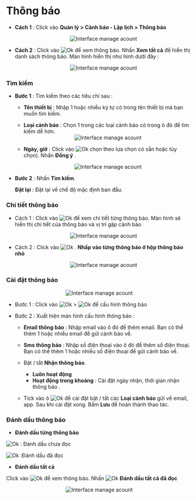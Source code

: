 # Thông báo

* **Cách 1** : Click vào **Quản lý > Cảnh báo - Lập lịch > Thông báo** 

    <span style="display:block;text-align:center">![Interface manage acount](/docs/assets/images/web-interface/notification/notification-1.jpg)

* **Cách 2** : Click vào <span class="icon-left svg-filter-tick">![Ok](/docs/assets/images/web-interface/icon/SVG/icons8-alarm.svg) để xem thông báo. Nhấn **Xem tất cả** để hiển thị danh sách thông báo. 
Màn hình hiển thị như hình dưới đây :

    <span style="display:block;text-align:center">![Interface manage acount](/docs/assets/images/web-interface/notification/notification.jpg)

### Tìm kiếm
- **Bước 1** : Tìm kiếm theo các tiêu chí sau :
    * **Tên thiết bị** : Nhập 1 hoặc nhiều ký tự có trong tên thiết bị mà bạn muốn tìm kiếm.
    * **Loại cảnh báo** : Chọn 1 trong các loại cảnh báo có trong ô đó để tìm kiếm dễ hơn.
     <span style="display:block;text-align:center">![Interface manage acount](/docs/assets/images/web-interface/notification/alert-type.jpg)
    
     * **Ngày, giờ** : Click vào <span class="icon-left svg-filter-search">![Ok](/docs/assets/images/web-interface/icon/SVG/icons8-calendar.svg) chọn theo lựa chọn có sẵn hoặc tùy chọn). Nhấn **Đồng ý** . 

        <span style="display:block;text-align:center">![Interface manage acount](/docs/assets/images/web-interface/notification/date.jpg)
- **Bước 2** : Nhấn **Tìm kiếm**.

    **Đặt lại** : Đặt lại về chế độ mặc định ban đầu.

### Chi tiết thông báo

* Cách 1 : Click vào <span class="icon-left svg-filter-circlepurpleple">![Ok](/docs/assets/images/web-interface/icon/SVG/info-circle.svg) để xem chi tiết từng thông báo.
Màn hình sẽ hiển thị chi tiết của thông báo và vị trí gặp cảnh báo

    <span style="display:block;text-align:center">![Interface manage acount](/docs/assets/images/web-interface/notification/info.jpg)

* Cách 2 : Click vào <span class="icon-left svg-filter-tick">![Ok](/docs/assets/images/web-interface/icon/SVG/icons8-alarm.svg) . **Nhấp vào từng thông báo ở hộp thông báo nhỏ**

    <span style="display:block;text-align:center">![Interface manage acount](/docs/assets/images/web-interface/notification/info-1.jpg)

### Cài đặt thông báo 

<span style="display:block;text-align:center">![Interface manage acount](/docs/assets/images/web-interface/notification/setting.jpg)


- Bước 1 : Click vào <span class="icon-left svg-filter-tick">![Ok](/docs/assets/images/web-interface/icon/SVG/icons8-alarm.svg) > <span class="icon-left svg-filter-info">![Ok](/docs/assets/images/web-interface/icon/SVG/icons8-gear.svg) để cấu hình thông báo

<div id="notification">
<div>

- Bước 2 : Xuất hiện màn hình cấu hình thông báo :
    - **Email thông báo** : Nhập email vào ô đó để thêm email.
    Bạn có thể thêm 1 hoặc nhiều email để gửi cảnh báo về.

    - **Sms thông báo** : Nhập  số điện thoại vào ô đó để thêm số điện thoại.
    Bạn có thể thêm 1 hoặc nhiều số điện thoại để gửi cảnh báo về.
    - Bật / tắt **Nhận thông báo**.
        - **Luôn hoạt động**
        - **Hoạt động trong khoảng** :  Cài đặt ngày nhận, thời gian  nhận thông báo . 
    - Tick vào ô <span class="icon-left svg-filter-tick">![Ok](/docs/assets/images/web-interface/icon/SVG/check-square.svg) để cài đặt bật / tắt các **Loại cảnh báo** gửi về email, app. 
Sau khi cài đặt xong. Bấm **Lưu** để hoàn thành thao tác.

### Đánh dấu thông báo
* **Đánh dấu từng thông báo**

<span class="icon-left svg-filter-pink">![Ok](/docs/assets/images/web-interface/icon/SVG/bell.svg) : Đánh dấu chưa đọc 

<span class="icon-left svg-filter-pink">![Ok](/docs/assets/images/web-interface/icon/SVG/bell1.svg) :Đánh dấu đã đọc

* **Đánh dấu tất cả** 

Click vào <span class="icon-left svg-filter-tick">![Ok](/docs/assets/images/web-interface/icon/SVG/icons8-alarm.svg) để xem thông báo. Nhấn <span class="icon-left svg-filter-tick">![Ok](/docs/assets/images/web-interface/icon/SVG/icons8-double-tick.svg) **Đánh dấu tất cả đã đọc** 

<span style="display:block;text-align:center">![Interface manage acount](/docs/assets/images/web-interface/notification/infomation-1.jpg)



